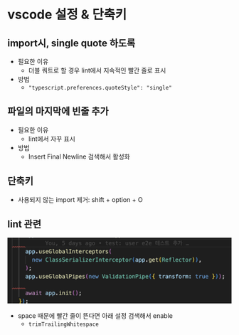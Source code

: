 # vscode 설정 & 단축키

## import시, single quote 하도록

- 필요한 이유
  - 더블 쿼트로 할 경우 lint에서 지속적인 빨간 줄로 표시
- 방법
  - `"typescript.preferences.quoteStyle": "single"`

## 파일의 마지막에 빈줄 추가

- 필요한 이유
  - lint에서 자꾸 표시
- 방법
  - Insert Final Newline 검색해서 활성화

## 단축키

- 사용되지 않는 import 제거: shift + option + O

## lint 관련

![lint_space](../images/ide/8_lint_space.png)
- space 때문에 빨간 줄이 뜬다면 아래 설정 검색해서 enable
  - `trimTrailingWhitespace`
